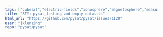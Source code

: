 ```yaml
---
tags: ["cubesat","electric-fields","ionosphere","magnetosphere","measurements","nasa","nasa-data","netcdf","plasma","python","radar-measurements","satellite-data","science-research","space","space-science","style","thermosphere"]
title: "STY: pysat_testing and empty datasets"
html_url: "https://github.com/pysat/pysat/issues/1120"
user: "jklenzing"
repo: "pysat/pysat"
---
```


